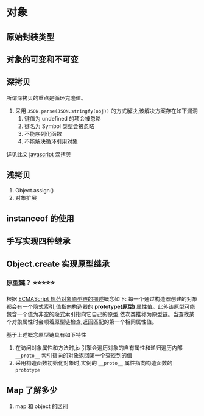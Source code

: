 # 对象

## 原始封装类型

## 对象的可变和不可变

## 深拷贝

所谓深拷贝的重点是循环克隆值。

1. 采用 `JSON.parse(JSON.stringfy(obj))` 的方式解决,该解决方案存在如下漏洞
   1. 键值为 undefined 的项会被忽略
   2. 键名为 Symbol 类型会被忽略
   3. 不能序列化函数
   4. 不能解决循环引用对象

详见此文 [javascript 深拷贝](https://dassur.ma/things/deep-copy/)

## 浅拷贝

1. Object.assign()
2. 对象扩展

## instanceof 的使用

## 手写实现四种继承

## Object.create 实现原型继承

### 原型链？ ⭐️⭐️⭐️⭐️⭐️

根据 [ECMAScript 规范对象原型链的描述](https://tc39.es/ecma262/#sec-objects)概念如下: 每一个通过构造器创建的对象都会有一个隐式索引,值指向构造器的 **prototype(原型)** 属性值。此外该原型可能包含一个值为非空的隐式索引指向它自己的原型,依次类推称为原型链。当查找某个对象属性时会顺着原型链检查,返回匹配的第一个相同属性值。

基于上述概念原型链具有如下特性

1. 在访问对象属性和方法时,js 引擎会遍历对象的自有属性和递归遍历内部  `__proto__` 索引指向的对象返回第一个查找到的值
2. 采用构造函数初始化对象时,实例的 `__proto__` 属性指向构造函数的 `prototype`

## Map 了解多少

1. map 和 object 的区别
